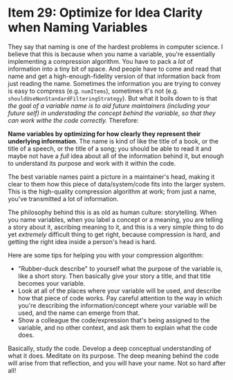 # Item 29: Optimize for Idea Clarity when Naming Variables

They say that naming is one of the hardest problems in computer science. I
believe that this is because when you name a variable, you're essentially
implementing a compression algorithm. You have to pack a _lot_ of information
into a tiny bit of space. And people have to come and read that name and get a
high-enough-fidelity version of that information back from just reading the
name. Sometimes the information you are trying to convey is easy to compress
(e.g. `numItems`), sometimes it's not (e.g.
`shouldUseNonStandardFilteringStrategy`). But what it boils down to is that _the
goal of a variable name is to aid future maintainers (including your future
self) in understading the concept behind the variable, so that they can work
withe the code correctly._ Therefore:

**Name variables by optimizing for how clearly they represent their underlying
information**. The name is kind of like the title of a book, or the title of a
speech, or the title of a song; you should be able to read it and maybe not have
a _full_ idea about all of the information behind it, but enough to understand
its purpose and work with it within the code.

The best variable names paint a picture in a maintainer's head, making it clear
to them how this piece of data/system/code fits into the larger system. This is
the high-quality compression algorithm at work; from just a name, you've
transmitted a lot of information.

The philosophy behind this is as old as human culture: storytelling. When you
name variables, when you label a concept or a meaning, you are telling a story
about it, ascribing meaning to it, and this is a very simple thing to do yet
_extremely_ difficult thing to get right, because compression is hard, and
getting the right idea inside a person's head is hard.

Here are some tips for helping you with your compression algorithm:

- "Rubber-duck describe" to yourself what the purpose of the variable is, like a
  short story. Then basically give your story a title, and that title becomes
  your variable.
- Look at all of the places where your variable will be used, and describe how
  that piece of code works. Pay careful attention to the way in which you're
  describing the information/concept where your variable will be used, and the
  name can emerge from that.
- Show a colleague the code/expression that's being assigned to the variable,
  and no other context, and ask them to explain what the code does.

Basically, study the code. Develop a deep conceptual understanding of what it
does. Meditate on its purpose. The deep meaning behind the code will arise from
that reflection, and you will have your name. Not so hard after all!
